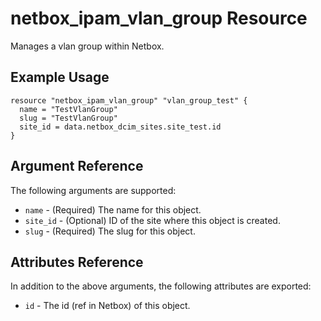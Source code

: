# netbox\_ipam\_vlan\_group Resource

Manages a vlan group within Netbox.


## Example Usage

```hcl
resource "netbox_ipam_vlan_group" "vlan_group_test" {
  name = "TestVlanGroup"
  slug = "TestVlanGroup"
  site_id = data.netbox_dcim_sites.site_test.id
}
```

## Argument Reference

The following arguments are supported:
* ``name`` - (Required) The name for this object.
* ``site_id`` - (Optional) ID of the site where this object is created.
* ``slug`` - (Required) The slug for this object.

## Attributes Reference

In addition to the above arguments, the following attributes are exported:
* ``id`` - The id (ref in Netbox) of this object.
